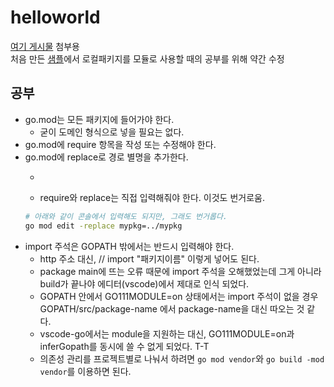 # helloworld

[여기 게시물](https://enjoytools.net/xe/index.php?mid=board_nfRq49&document_srl=10948) 첨부용  
처음 만든 [샘플](https://github.com/practice-golang/helloworld.git)에서 로컬패키지를 모듈로 사용할 때의 공부를 위해 약간 수정

## 공부
* go.mod는 모든 패키지에 들어가야 한다.
  * 굳이 도메인 형식으로 넣을 필요는 없다.
* go.mod에 require 항목을 작성 또는 수정해야 한다.
* go.mod에 replace로 경로 별명을 추가한다.
  * ~~~번거롭(게 느껴진)다.~~~
  * require와 replace는 직접 입력해줘야 한다. 이것도 번거로움.
  ```sh
  # 아래와 같이 콘솔에서 입력해도 되지만, 그래도 번거롭다.
  go mod edit -replace mypkg=../mypkg
  ```
* import 주석은 GOPATH 밖에서는 반드시 입력해야 한다.
  * http 주소 대신, // import "패키지이름" 이렇게 넣어도 된다.
  * package main에 뜨는 오류 때문에 import 주석을 오해했었는데 그게 아니라 build가 끝나야 에디터(vscode)에서 제대로 인식 되었다.
  * GOPATH 안에서 GO111MODULE=on 상태에서는 import 주석이 없을 경우 GOPATH/src/package-name 에서 package-name을 대신 따오는 것 같다.
  * vscode-go에서는 module을 지원하는 대신, GO111MODULE=on과 inferGopath를 동시에 쓸 수 없게 되었다. T-T
  * 의존성 관리를 프로젝트별로 나눠서 하려면 ```go mod vendor```와 ```go build -mod vendor```를 이용하면 된다.

